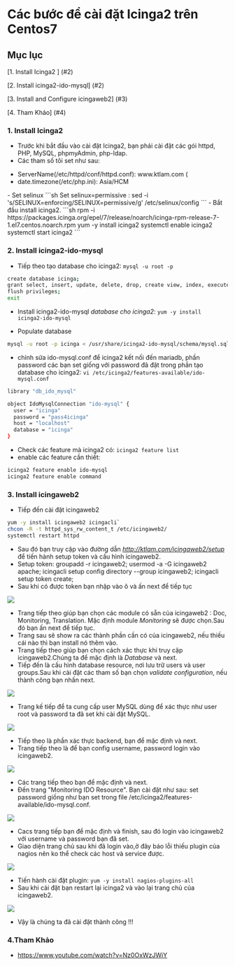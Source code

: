 # Các bước để cài đặt Icinga2 trên Centos7
## Mục lục 

[1. Install Icinga2 ] (#2)

[2. Install icinga2-ido-mysql] (#2)

[3. Install and Configure icingaweb2] (#3)

[4. Tham Khảo] (#4)

<a name="1"></a>
### 1. Install Icinga2
- Trước khi bắt đầu vào cài đặt Icinga2, bạn phải cài đặt các gói httpd, PHP, MySQL, phpmyAdmin, php-ldap.
- Các tham số tôi set như sau: 
<ul>
	<li>ServerName(/etc/httpd/conf/httpd.conf): www.ktlam.com (</li>
	<li>date.timezone(/etc/php.ini): Asia/HCM</li>
</ul>
- Set selinux
```sh
Set selinux=permissive : sed -i 's/SELINUX=enforcing/SELINUX=permissive/g' /etc/selinux/config
```
- Bắt đầu install icinga2.
```sh
rpm -i https://packages.icinga.org/epel/7/release/noarch/icinga-rpm-release-7-1.el7.centos.noarch.rpm
yum -y install icinga2
systemctl enable icinga2
systemctl start icinga2
```

<a name="2"></a>
### 2. Install icinga2-ido-mysql
- Tiếp theo tạo database cho icinga2: `mysql -u root -p`
```sh
create database icinga;
grant select, insert, update, delete, drop, create view, index, execute on icinga.* to 'icinga'@'localhost' identified by 'pass4icinga';
flush privileges;
exit
```
- Install icinga2-ido-mysql *database cho icinga2*: `yum -y install icinga2-ido-mysql`

- Populate database
```sh
mysql -u root -p icinga < /usr/share/icinga2-ido-mysql/schema/mysql.sql
```
- chỉnh sửa ido-mysql.conf để icinga2 kết nối đến mariadb, phần password các bạn set giống với password đã đặt trong phần tạo database cho icinga2: `vi /etc/icinga2/features-available/ido-mysql.conf`
```sh
library "db_ido_mysql"

object IdoMysqlConnection "ido-mysql" {
  user = "icinga"
  password = "pass4icinga"
  host = "localhost"
  database = "icinga"
}
```
- Check các feature mà icinga2 có: `icinga2 feature list`
- enable các feature cần thiết:
```sh
icinga2 feature enable ido-mysql
icinga2 feature enable command
```

<a name="3"></a>
### 3. Install icingaweb2
- Tiếp đến cài đặt icingaweb2
```sh
yum -y install icingaweb2 icingacli`
chcon -R -t httpd_sys_rw_content_t /etc/icingaweb2/
systemctl restart httpd
```
- Sau đó bạn truy cập vào đường dẫn *http://ktlam.com/icingaweb2/setup* để tiến hành setup token và cấu hình icingaweb2.
- Setup token:
groupadd -r icingaweb2;
usermod -a -G icingaweb2 apache;
icingacli setup config directory --group icingaweb2;
icingacli setup token create;
- Sau khi có được token bạn nhập vào ô và ấn next để tiếp tục
<img src="http://image.prntscr.com/image/fc4594b6bc144ed995449bf8a6d2bcbe.png" />

- Trang tiếp theo giúp bạn chọn các module có sẵn của icingaweb2 : Doc, Monitoring, Translation. Mặc định module *Monitoring* sẽ được chọn.Sau đó bạn ấn next để tiếp tục.
- Trang sau sẽ show ra các thành phần cần có của icingaweb2, nếu thiếu cái nào thì bạn install nó thêm vào.
- Trang tiếp theo giúp bạn chọn cách xác thực khi truy cập icingaweb2.Chúng ta để mặc định là *Database* và next.
- Tiếp đến là cấu hình database resource, nơi lưu trữ users và user groups.Sau khi cài đặt các tham số bạn chọn *validate configuration*, nếu thành công bạn nhấn next.
<img src="http://image.prntscr.com/image/7d700777353b40d28cbdb3fca13b2c61.png" />

- Trang kế tiếp để ta cung cấp user MySQL dùng để xác thực như user root và password ta đã set khi cài đặt MySQL.	
<img src="http://image.prntscr.com/image/4afe4e71eee04445803d8dcfe9b8c16b.png" />

- Tiếp theo là phần xác thực backend, bạn để mặc định và next.
- Trang tiếp theo là để bạn config username, password login vào icingaweb2.
<img src="http://image.prntscr.com/image/635673421f2948df97b828d781000178.png" />

- Các trang tiếp theo bạn để mặc định và next.
- Đến trang "Monitoring IDO Resource". Bạn cài đặt như sau: set password giống như bạn set trong file /etc/icinga2/features-available/ido-mysql.conf.
<img src="http://image.prntscr.com/image/15100492f21d46ea9aa61fcd6591561f.png" />

- Cacs trang tiếp bạn để mặc định và finish, sau đó login vào icingaweb2 với username và password bạn đã set.
- Giao diện trang chủ sau khi đã login vào,ở đây báo lỗi thiếu plugin của nagios nên ko thể check các host và service được.
<img src="http://image.prntscr.com/image/0e36c9f240894a3780fa8ecbfc485f67.png" />

- Tiến hành cài đặt plugin: `yum -y install nagios-plugins-all`
- Sau khi cài đặt bạn restart lại icinga2 và vào lại trang chủ của icingaweb2.
<img src="http://image.prntscr.com/image/509e24986f004c77b9f31bedeedc5466.png" />

- Vậy là chúng ta đã cài đặt thành công !!!

<a name="4"></a>
### 4.Tham Khảo
- https://www.youtube.com/watch?v=Nz0OxWzJWiY
